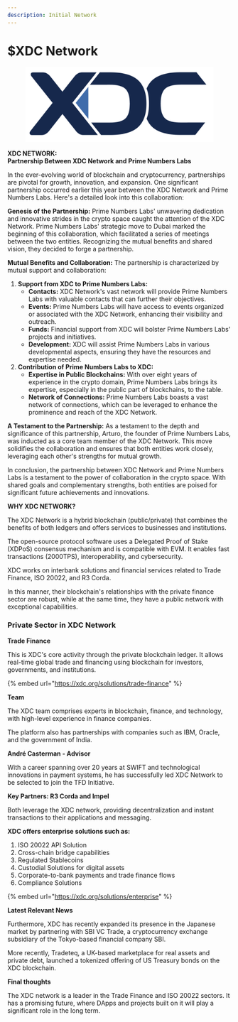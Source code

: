 ```yaml
---
description: Initial Network
---
```


# $XDC Network

<figure><img src="../.gitbook/assets/XDC-Primary-Color-Logo.png" alt=""><figcaption></figcaption></figure>

**XDC NETWORK:** \
**Partnership Between XDC Network and Prime Numbers Labs**

In the ever-evolving world of blockchain and cryptocurrency, partnerships are pivotal for growth, innovation, and expansion. One significant partnership occurred earlier this year between the XDC Network and Prime Numbers Labs. Here's a detailed look into this collaboration:

**Genesis of the Partnership:** Prime Numbers Labs' unwavering dedication and innovative strides in the crypto space caught the attention of the XDC Network. Prime Numbers Labs' strategic move to Dubai marked the beginning of this collaboration, which facilitated a series of meetings between the two entities. Recognizing the mutual benefits and shared vision, they decided to forge a partnership.

**Mutual Benefits and Collaboration:** The partnership is characterized by mutual support and collaboration:

1. **Support from XDC to Prime Numbers Labs:**
   * **Contacts:** XDC Network's vast network will provide Prime Numbers Labs with valuable contacts that can further their objectives.
   * **Events:** Prime Numbers Labs will have access to events organized or associated with the XDC Network, enhancing their visibility and outreach.
   * **Funds:** Financial support from XDC will bolster Prime Numbers Labs' projects and initiatives.
   * **Development:** XDC will assist Prime Numbers Labs in various developmental aspects, ensuring they have the resources and expertise needed.
2. **Contribution of Prime Numbers Labs to XDC:**
   * **Expertise in Public Blockchains:** With over eight years of experience in the crypto domain, Prime Numbers Labs brings its expertise, especially in the public part of blockchains, to the table.
   * **Network of Connections:** Prime Numbers Labs boasts a vast network of connections, which can be leveraged to enhance the prominence and reach of the XDC Network.

**A Testament to the Partnership:** As a testament to the depth and significance of this partnership, Arturo, the founder of Prime Numbers Labs, was inducted as a core team member of the XDC Network. This move solidifies the collaboration and ensures that both entities work closely, leveraging each other's strengths for mutual growth.

In conclusion, the partnership between XDC Network and Prime Numbers Labs is a testament to the power of collaboration in the crypto space. With shared goals and complementary strengths, both entities are poised for significant future achievements and innovations.





**WHY XDC NETWORK?**

The XDC Network is a hybrid blockchain (public/private) that combines the benefits of both ledgers and offers services to businesses and institutions.

The open-source protocol software uses a Delegated Proof of Stake (XDPoS) consensus mechanism and is compatible with EVM. It enables fast transactions (2000TPS), interoperability, and cybersecurity.

XDC works on interbank solutions and financial services related to Trade Finance, ISO 20022, and R3 Corda.

In this manner, their blockchain's relationships with the private finance sector are robust, while at the same time, they have a public network with exceptional capabilities.



### Private Sector in XDC Network

**Trade Finance**

This is XDC's core activity through the private blockchain ledger. It allows real-time global trade and financing using blockchain for investors, governments, and institutions.

{% embed url="https://xdc.org/solutions/trade-finance" %}

**Team**

The XDC team comprises experts in blockchain, finance, and technology, with high-level experience in finance companies.

The platform also has partnerships with companies such as IBM, Oracle, and the government of India.

**André Casterman - Advisor**

With a career spanning over 20 years at SWIFT and technological innovations in payment systems, he has successfully led XDC Network to be selected to join the TFD Initiative.

**Key Partners: R3 Corda and Impel**

Both leverage the XDC network, providing decentralization and instant transactions to their applications and messaging.

**XDC offers enterprise solutions such as:**

1. ISO 20022 API Solution
2. Cross-chain bridge capabilities
3. Regulated Stablecoins
4. Custodial Solutions for digital assets
5. Corporate-to-bank payments and trade finance flows
6. Compliance Solutions

{% embed url="https://xdc.org/solutions/enterprise" %}

**Latest Relevant News**

Furthermore, XDC has recently expanded its presence in the Japanese market by partnering with SBI VC Trade, a cryptocurrency exchange subsidiary of the Tokyo-based financial company SBI.

More recently, Tradeteq, a UK-based marketplace for real assets and private debt, launched a tokenized offering of US Treasury bonds on the XDC blockchain.

**Final thoughts**

The XDC network is a leader in the Trade Finance and ISO 20022 sectors. It has a promising future, where DApps and projects built on it will play a significant role in the long term.
